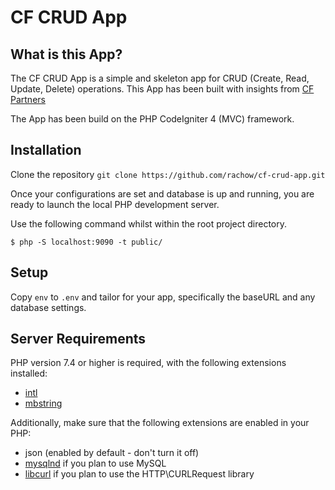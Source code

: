 # CF CRUD App

## What is this App?

The CF CRUD App is a simple and skeleton app for CRUD (Create, Read, Update, Delete) operations.
This App has been built with insights from [CF Partners](https://www.cf-partners.com)

The App has been build on the PHP CodeIgniter 4 (MVC) framework.

## Installation 

Clone the repository `git clone https://github.com/rachow/cf-crud-app.git`

Once your configurations are set and database is up and running, you are ready
to launch the local PHP development server.

Use the following command whilst within the root project directory.

`$ php -S localhost:9090 -t public/`

## Setup

Copy `env` to `.env` and tailor for your app, specifically the baseURL
and any database settings.

## Server Requirements

PHP version 7.4 or higher is required, with the following extensions installed:

- [intl](http://php.net/manual/en/intl.requirements.php)
- [mbstring](http://php.net/manual/en/mbstring.installation.php)

Additionally, make sure that the following extensions are enabled in your PHP:

- json (enabled by default - don't turn it off)
- [mysqlnd](http://php.net/manual/en/mysqlnd.install.php) if you plan to use MySQL
- [libcurl](http://php.net/manual/en/curl.requirements.php) if you plan to use the HTTP\CURLRequest library
